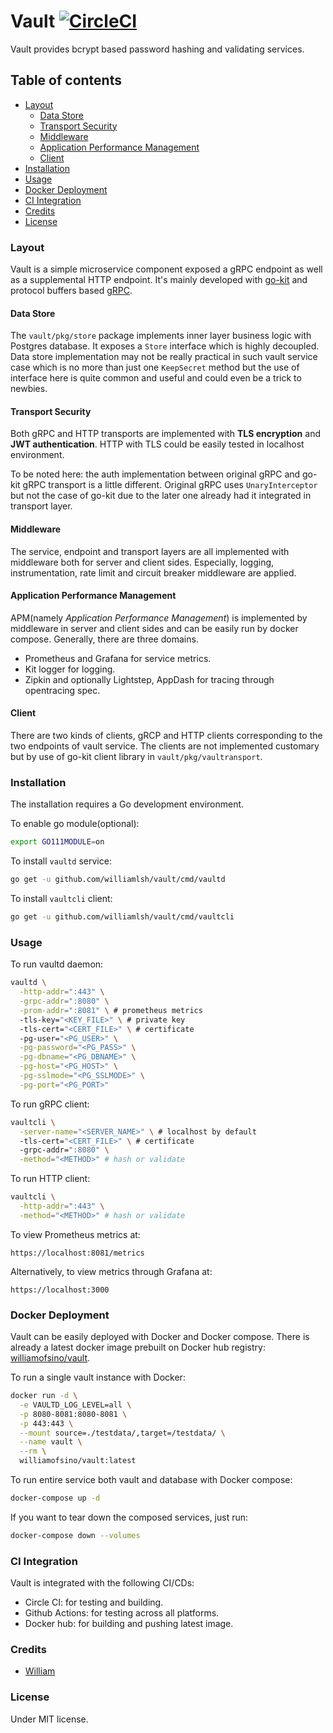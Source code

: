 # Vault [![CircleCI](https://circleci.com/gh/williamlsh/vault.svg?style=svg)](https://circleci.com/gh/williamlsh/vault)

Vault provides bcrypt based password hashing and validating services.

## Table of contents

- [Layout](#Layout)
  - [Data Store](#Data-Store)
  - [Transport Security](#Transport-Security)
  - [Middleware](#Middleware)
  - [Application Performance Management](#Application-Performance-Management)
  - [Client](#Client)
- [Installation](#Installation)
- [Usage](#Usage)
- [Docker Deployment](#Docker-Deployment)
- [CI Integration](#CI-Integration)
- [Credits](#Credits)
- [License](#License)

### Layout

Vault is a simple microservice component exposed a gRPC endpoint as well as a supplemental HTTP endpoint. It's mainly developed with [go-kit](https://gokit.io) and protocol buffers based [gRPC](https://grpc.io/).

#### Data Store

The `vault/pkg/store` package implements inner layer business logic with Postgres database. It exposes a `Store` interface which is highly decoupled. Data store implementation may not be really practical in such vault service case which is no more than just one `KeepSecret` method but the use of interface here is quite common and useful and could even be a trick to newbies.

#### Transport Security

Both gRPC and HTTP transports are implemented with **TLS encryption** and **JWT authentication**. HTTP with TLS could be easily tested in localhost environment.

To be noted here: the auth implementation between original gRPC and go-kit gRPC transport is a little different. Original gRPC uses `UnaryInterceptor` but not the case of go-kit due to the later one already had it integrated in transport layer.

#### Middleware

The service, endpoint and transport layers are all implemented with middleware both for server and client sides. Especially, logging, instrumentation, rate limit and circuit breaker middleware are applied.

#### Application Performance Management

APM(namely _Application Performance Management_) is implemented by middleware in server and client sides and can be easily run by docker compose. Generally, there are three domains.

- Prometheus and Grafana for service metrics.
- Kit logger for logging.
- Zipkin and optionally Lightstep, AppDash for tracing through opentracing spec.

#### Client

There are two kinds of clients, gRCP and HTTP clients corresponding to the two endpoints of vault service. The clients are not implemented customary but by use of go-kit client library in `vault/pkg/vaultransport`.

### Installation

The installation requires a Go development environment.

To enable go module(optional):

```bash
export GO111MODULE=on
```

To install `vaultd` service:

```bash
go get -u github.com/williamlsh/vault/cmd/vaultd
```

To install `vaultcli` client:

```bash
go get -u github.com/williamlsh/vault/cmd/vaultcli
```

### Usage

To run vaultd daemon:

```bash
vaultd \
  -http-addr=":443" \
  -grpc-addr=":8080" \
  -prom-addr=":8081" \ # prometheus metrics
  -tls-key="<KEY_FILE>" \ # private key
  -tls-cert="<CERT_FILE>" \ # certificate
  -pg-user="<PG_USER>" \
  -pg-password="<PG_PASS>" \
  -pg-dbname="<PG_DBNAME>" \
  -pg-host="<PG_HOST>" \
  -pg-sslmode="<PG_SSLMODE>" \
  -pg-port="<PG_PORT>"
```

To run gRPC client:

```bash
vaultcli \
  -server-name="<SERVER_NAME>" \ # localhost by default
  -tls-cert="<CERT_FILE>" \ # certificate
  -grpc-addr=":8080" \
  -method="<METHOD>" # hash or validate
```

To run HTTP client:

```bash
vaultcli \
  -http-addr=":443" \
  -method="<METHOD>" # hash or validate
```

To view Prometheus metrics at:

`https://localhost:8081/metrics`

Alternatively, to view metrics through Grafana at:

`https://localhost:3000`

### Docker Deployment

Vault can be easily deployed with Docker and Docker compose. There is already a latest docker image prebuilt on Docker hub registry: [williamofsino/vault](https://hub.docker.com/r/williamofsino/vault).

To run a single vault instance with Docker:

```bash
docker run -d \
  -e VAULTD_LOG_LEVEL=all \
  -p 8080-8081:8080-8081 \
  -p 443:443 \
  --mount source=./testdata/,target=/testdata/ \
  --name vault \
  --rm \
  williamofsino/vault:latest
```

To run entire service both vault and database with Docker compose:

```bash
docker-compose up -d
```

If you want to tear down the composed services, just run:

```bash
docker-compose down --volumes
```

### CI Integration

Vault is integrated with the following CI/CDs:

- Circle CI: for testing and building.
- Github Actions: for testing across all platforms.
- Docker hub: for building and pushing latest image.

### Credits

- [William](https://github.com/williamlsh)

### License

Under MIT license.
